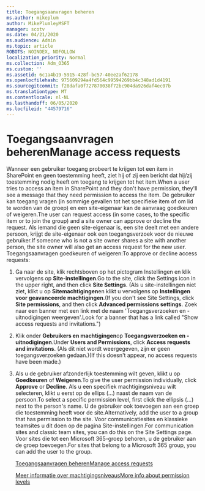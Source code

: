 ```yaml
---
title: Toegangsaanvragen beheren
ms.author: mikeplum
author: MikePlumleyMSFT
manager: scotv
ms.date: 04/21/2020
ms.audience: Admin
ms.topic: article
ROBOTS: NOINDEX, NOFOLLOW
localization_priority: Normal
ms.collection: Adm_O365
ms.custom: ''
ms.assetid: 6c1a4b19-5915-428f-bc57-40ee2af62178
ms.openlocfilehash: 975609294a4fd564c99594269bb4c348ad1d4191
ms.sourcegitcommit: f28dafa0f727870038f72bc904da926daf4ec07b
ms.translationtype: MT
ms.contentlocale: nl-NL
ms.lasthandoff: 06/05/2020
ms.locfileid: "44579716"
---
```

# <a name="manage-access-requests"></a><span data-ttu-id="a2b13-102">Toegangsaanvragen beheren</span><span class="sxs-lookup"><span data-stu-id="a2b13-102">Manage access requests</span></span>

<span data-ttu-id="a2b13-103">Wanneer een gebruiker toegang probeert te krijgen tot een item in SharePoint en geen toestemming heeft, ziet hij of zij een bericht dat hij/zij toestemming nodig heeft om toegang te krijgen tot het item.</span><span class="sxs-lookup"><span data-stu-id="a2b13-103">When a user tries to access an item in SharePoint and they don't have permission, they'll see a message that they need permission to access the item.</span></span> <span data-ttu-id="a2b13-104">De gebruiker kan toegang vragen (in sommige gevallen tot het specifieke item of om lid te worden van de groep) en een site-eigenaar kan de aanvraag goedkeuren of weigeren.</span><span class="sxs-lookup"><span data-stu-id="a2b13-104">The user can request access (in some cases, to the specific item or to join the group) and a site owner can approve or decline the request.</span></span> <span data-ttu-id="a2b13-105">Als iemand die geen site-eigenaar is, een site deelt met een andere persoon, krijgt de site-eigenaar ook een toegangsverzoek voor de nieuwe gebruiker.</span><span class="sxs-lookup"><span data-stu-id="a2b13-105">If someone who is not a site owner shares a site with another person, the site owner will also get an access request for the new user.</span></span> <span data-ttu-id="a2b13-106">Toegangsaanvragen goedkeuren of weigeren:</span><span class="sxs-lookup"><span data-stu-id="a2b13-106">To approve or decline access requests:</span></span>
  
1. <span data-ttu-id="a2b13-107">Ga naar de site, klik rechtsboven op het pictogram Instellingen en klik vervolgens op **Site-instellingen**.</span><span class="sxs-lookup"><span data-stu-id="a2b13-107">Go to the site, click the Settings icon in the upper right, and then click **Site Settings**.</span></span> <span data-ttu-id="a2b13-108">(Als u site-instellingen niet ziet, klikt u op **Sitemachtigingen**en klikt u vervolgens op **Instellingen voor geavanceerde machtigingen**.</span><span class="sxs-lookup"><span data-stu-id="a2b13-108">(If you don't see Site Settings, click **Site permissions**, and then click **Advanced permissions settings**.</span></span> <span data-ttu-id="a2b13-109">Zoek naar een banner met een link met de naam 'Toegangsverzoeken en -uitnodigingen weergeven'.</span><span class="sxs-lookup"><span data-stu-id="a2b13-109">Look for a banner that has a link called "Show access requests and invitations.")</span></span>
    
2. <span data-ttu-id="a2b13-110">Klik onder **Gebruikers en machtigingen**op **Toegangsverzoeken en -uitnodigingen**.</span><span class="sxs-lookup"><span data-stu-id="a2b13-110">Under **Users and Permissions**, click **Access requests and invitations**.</span></span> <span data-ttu-id="a2b13-111">(Als dit niet wordt weergegeven, zijn er geen toegangsverzoeken gedaan.)</span><span class="sxs-lookup"><span data-stu-id="a2b13-111">(If this doesn't appear, no access requests have been made.)</span></span>
    
3. <span data-ttu-id="a2b13-112">Als u de gebruiker afzonderlijk toestemming wilt geven, klikt u op **Goedkeuren** of **Weigeren**.</span><span class="sxs-lookup"><span data-stu-id="a2b13-112">To give the user permission individually, click **Approve** or **Decline**.</span></span> <span data-ttu-id="a2b13-113">Als u een specifiek machtigingsniveau wilt selecteren, klikt u eerst op de ellips (...) naast de naam van de persoon.</span><span class="sxs-lookup"><span data-stu-id="a2b13-113">To select a specific permission level, first click the ellipsis (...) next to the person's name.</span></span> <span data-ttu-id="a2b13-114">U de gebruiker ook toevoegen aan een groep die toestemming heeft voor de site.</span><span class="sxs-lookup"><span data-stu-id="a2b13-114">Alternatively, add the user to a group that has permission to the site.</span></span> <span data-ttu-id="a2b13-115">Voor communicatiesites en klassieke teamsites u dit doen op de pagina Site-instellingen.</span><span class="sxs-lookup"><span data-stu-id="a2b13-115">For communication sites and classic team sites, you can do this on the Site Settings page.</span></span> <span data-ttu-id="a2b13-116">Voor sites die tot een Microsoft 365-groep behoren, u de gebruiker aan de groep toevoegen.</span><span class="sxs-lookup"><span data-stu-id="a2b13-116">For sites that belong to a Microsoft 365 group, you can add the user to the group.</span></span>
    
    [<span data-ttu-id="a2b13-117">Toegangsaanvragen beheren</span><span class="sxs-lookup"><span data-stu-id="a2b13-117">Manage access requests </span></span>](https://go.microsoft.com/fwlink/?linkid=2008747)
    
    [<span data-ttu-id="a2b13-118">Meer informatie over machtigingsniveaus</span><span class="sxs-lookup"><span data-stu-id="a2b13-118">More info about permission levels</span></span>](https://go.microsoft.com/fwlink/?linkid=867071)
    

